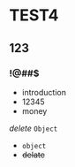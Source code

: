 # TEST4

## 123

### !@##$

- introduction
- 12345
- money

*delete*
`Object`
- `object`
- ~~delate~~